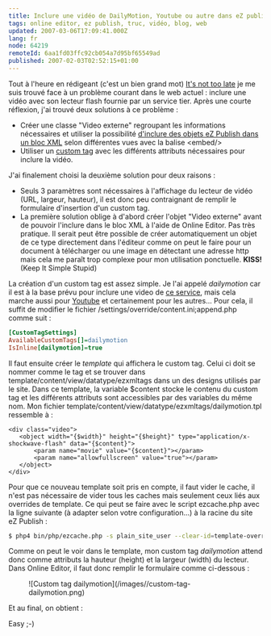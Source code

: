 ```yaml
---
title: Inclure une vidéo de DailyMotion, Youtube ou autre dans eZ publish
tags: online editor, ez publish, truc, vidéo, blog, web
updated: 2007-03-06T17:09:41.000Z
lang: fr
node: 64219
remoteId: 6aa1fd03ffc92cb054a7d95bf65549ad
published: 2007-02-03T02:52:15+01:00
---
```

 
Tout à l'heure en rédigeant (c'est un bien grand mot) [It's not too late](/post/it-s-not-too-late) je me suis trouvé face à un problème courant dans le web actuel : inclure une vidéo avec son lecteur flash fournie par un service tier. Après une courte réflexion, j'ai trouvé deux solutions à ce problème :

* Créer une classe &quot;Video externe&quot; regroupant les informations nécessaires et utiliser la possibilité [d'inclure des objets eZ Publish dans un bloc XML](http://ez.no/doc/ez_publish/technical_manual/3_8/reference/datatypes/xml_block/object_embedding) selon différentes vues avec la balise &lt;embed/&gt;
* Utiliser un [custom tag](http://ez.no/doc/ez_publish/technical_manual/3_8/reference/datatypes/xml_block/custom_tags) avec les différents attributs nécessaires pour inclure la vidéo.
 
 
J'ai finalement choisi la deuxième solution pour deux raisons :

* Seuls 3 paramètres sont nécessaires à l'affichage du lecteur de vidéo (URL, largeur, hauteur), il est donc peu contraignant de remplir le formulaire d'insertion d'un custom tag.
* La première solution oblige à d'abord créer l'objet &quot;Video externe&quot; avant de pouvoir l'inclure dans le bloc XML à l'aide de Online Editor. Pas très pratique. Il serait peut être possible de créer automatiquement un objet de ce type directement dans l'éditeur comme on peut le faire pour un document à télécharger ou une image en détectant une adresse http mais cela me paraît trop complexe pour mon utilisation ponctuelle. **KISS!** (Keep It Simple Stupid)
 

La création d'un custom tag est assez simple. Je l'ai appelé *dailymotion* car il est à la base prévu pour inclure une video de [ce service](http://www.dailymotion.com), mais cela marche aussi pour [Youtube](http://www.youtube.com/) et certainement pour les autres... Pour cela, il suffit de modifier le fichier /settings/override/content.ini;append.php comme suit :

 ``` ini
[CustomTagSettings]
AvailableCustomTags[]=dailymotion
IsInline[dailymotion]=true
```

 
Il faut ensuite créer le *template* qui affichera le custom tag. Celui ci doit se nommer comme le tag et se trouver dans template/content/view/datatype/ezxmltags dans un des designs utilisés par le site. Dans ce template, la variable $content stocke le contenu du custom tag et les différents attributs sont accessibles par des variables du même nom. Mon fichier template/content/view/datatype/ezxmltags/dailymotion.tpl ressemble à :

 ``` smarty
<div class="video">
    <object width="{$width}" height="{$height}" type="application/x-shockwave-flash" data="{$content}">
        <param name="movie" value="{$content}"></param>
        <param name="allowfullscreen" value="true"></param>
    </object>
</div>
```

 
Pour que ce nouveau template soit pris en compte, il faut vider le cache, il n'est pas nécessaire de vider tous les caches mais seulement ceux liés aux overrides de template. Ce qui peut se faire avec le script ezcache.php avec la ligne suivante (à adapter selon votre configuration...) à la racine du site eZ Publish :

 ``` bash
$ php4 bin/php/ezcache.php -s plain_site_user --clear-id=template-override
```

 
Comme on peut le voir dans le template, mon custom tag *dailymotion* attend donc comme attributs la hauteur (height) et la largeur (width) du lecteur. Dans Online Editor, il faut donc remplir le formulaire comme ci-dessous :

 <figure class="object-center">![Custom tag dailymotion](/images//custom-tag-dailymotion.png)
</figure>

 
Et au final, on obtient :

 
<div class="video">
	<object width="400" height="342" type="application/x-shockwave-flash" data="http://www.dailymotion.com/swf/2v5NoyiC68nSC4tMV">
		<param name="movie" value="http://www.dailymotion.com/swf/2v5NoyiC68nSC4tMV"></param>
		<param name="allowfullscreen" value="true"></param>
	</object>
</div>

 
Easy ;-)

